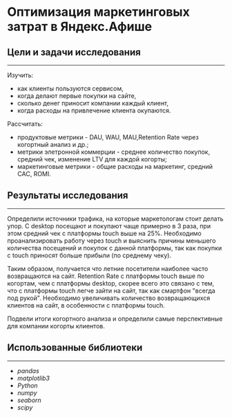 # Оптимизация маркетинговых затрат в Яндекс.Афише

## Цели и задачи исследования


---

Изучить:
- как клиенты пользуются сервисом,
- когда делают первые покупки на сайте,
- сколько денег приносит компании каждый клиент,
- когда расходы на привлечение клиента окупаются.

Рассчитать:
- продуктовые метрики - DAU, WAU, MAU,Retention Rate через когортный анализ и др.;
- метрики элетронной коммерции - среднее количество покупок, средний чек, изменение LTV для каждой когорты;
- маркетинговые метрики - общие расходы на маркетинг, средний CAC, ROMI.

## Результаты исследования

---

Определили источники трафика, на которые маркетологам стоит делать упор. 
С desktop посещают и покупают чаще примерно в 3 раза, при этом средний чек с платформы touch выше на 25%. Необходимо проанализировать работу через touch и выяснить причины меньшего количества посещений и покупок с данной платформы, так как покупки с touch приносят больше прибыли (по среднему чеку).

Таким образом, получается что летние посетители наиболее часто возвращаются на сайт. Retention Rate c платформы touch выше по когортам, чем с платформы desktop, скорее всего это связано с тем, что с платформы touch легче зайти на сайт, так как смартфон "всегда под рукой". Необходимо увеличивать количество возвращающихся клиентов на сайт, в особенности с платформы touch.

Подвели итоги когортного анализа и определили самые перспективные для компании когорты клиентов.


## Использованные библиотеки

---

- *pandas*
- *matplotlib3*
- *Python*
- *numpy*
- *seaborn*
- *scipy* 
